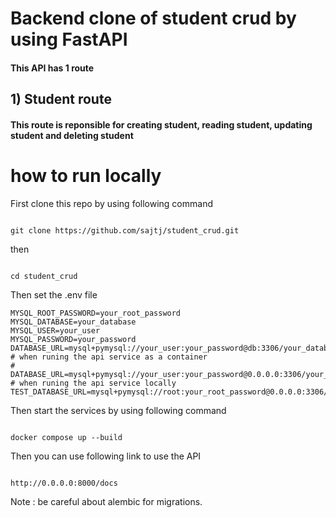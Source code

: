 # Backend clone of student crud by using FastAPI

#### This API  has 1 route

## 1) Student route

#### This route is reponsible for creating student, reading student, updating student and deleting student

# how to run locally
First clone this repo by using following command
````

git clone https://github.com/sajtj/student_crud.git

````
then 
````

cd student_crud

````

Then set the .env file

````
MYSQL_ROOT_PASSWORD=your_root_password
MYSQL_DATABASE=your_database
MYSQL_USER=your_user
MYSQL_PASSWORD=your_password
DATABASE_URL=mysql+pymysql://your_user:your_password@db:3306/your_database               # when runing the api service as a container
# DATABASE_URL=mysql+pymysql://your_user:your_password@0.0.0.0:3306/your_database        # when runing the api service locally
TEST_DATABASE_URL=mysql+pymysql://root:your_root_password@0.0.0.0:3306/your_test_database

````

Then start the services by using following command
````

docker compose up --build

````

Then you can use following link to use the  API

````

http://0.0.0.0:8000/docs 

````

Note : be careful about alembic for migrations.
